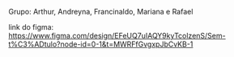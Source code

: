 Grupo: Arthur, Andreyna, Francinaldo, Mariana e Rafael

link do figma: https://www.figma.com/design/EFeUQ7uIAQY9kyTcolzenS/Sem-t%C3%ADtulo?node-id=0-1&t=MWRFfGvgxpJbCvKB-1
